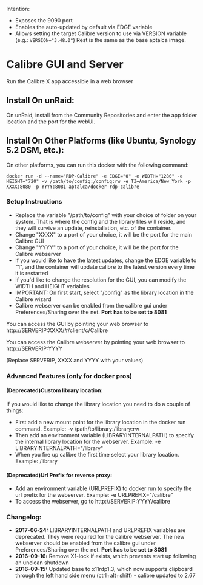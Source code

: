 Intention:
- Exposes the 9090 port
- Enables the auto-updated by default via EDGE variable
- Allows setting the target Calibre version to use via VERSION variable (e.g.: `VERSION="3.48.0"`)
Rest is the same as the base aptalca image.

# Calibre GUI and Server

Run the Calibre X app accessible in a web browser

## Install On unRaid:

On unRaid, install from the Community Repositories and enter the app folder location and the port for the webUI.


## Install On Other Platforms (like Ubuntu, Synology 5.2 DSM, etc.):

On other platforms, you can run this docker with the following command:

```
docker run -d --name="RDP-Calibre" -e EDGE="0" -e WIDTH="1280" -e HEIGHT="720" -v /path/to/config:/config:rw -e TZ=America/New_York -p XXXX:8080 -p YYYY:8081 aptalca/docker-rdp-calibre
```

### Setup Instructions
- Replace the variable "/path/to/config" with your choice of folder on your system. That is where the config and the library files will reside, and they will survive an update, reinstallation, etc. of the container.
- Change "XXXX" to a port of your choice, it will be the port for the main Calibre GUI
- Change "YYYY" to a port of your choice, it will be the port for the Calibre webserver
- If you would like to have the latest updates, change the EDGE variable to "1", and the container will update calibre to the latest version every time it is restarted
- If you'd like to change the resolution for the GUI, you can modify the WIDTH and HEIGHT variables
- IMPORTANT: On first start, select "/config" as the library location in the Calibre wizard
- Calibre webserver can be enabled from the calibre gui under Preferences/Sharing over the net. **Port has to be set to 8081**

You can access the GUI by pointing your web browser to http://SERVERIP:XXXX/#/client/c/Calibre

You can access the Calibre webserver by pointing your web browser to http://SERVERIP:YYYY

(Replace SERVERIP, XXXX and YYYY with your values)

### Advanced Features (only for docker pros)
#### (Deprecated)Custom library location:
If you would like to change the library location you need to do a couple of things:
- First add a new mount point for the library location in the docker run command. Example: -v /path/to/library:/library:rw
- Then add an environment variable (LIBRARYINTERNALPATH) to specify the internal library location for the webserver. Example: -e LIBRARYINTERNALPATH="/library"
- When you fire up calibre the first time select your library location. Example: /library  

#### (Deprecated)Url Prefix for reverse proxy:
- Add an environment variable (URLPREFIX) to docker run to specify the url prefix for the webserver. Example: -e URLPREFIX="/calibre"
- To access the webserver, go to http://SERVERIP:YYYY/calibre

### Changelog:
+ **2017-06-24:** LIBRARYINTERNALPATH and URLPREFIX variables are deprecated. They were required for the calibre webserver. The new webserver should be enabled from the calibre gui under Preferences/Sharing over the net. **Port has to be set to 8081**
+ **2016-09-16:** Remove X1-lock if exists, which prevents start up following an unclean shutdown
+ **2016-09-15:** Updated base to x11rdp1.3, which now supports clipboard through the left hand side menu (ctrl+alt+shift) - calibre updated to 2.67
